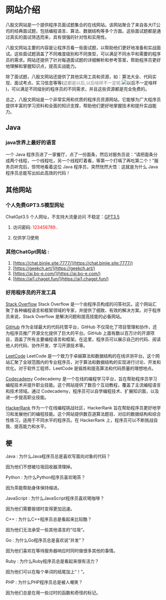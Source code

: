# 网站介绍
八股文网站是一个提供程序员面试题集合的在线网站。该网站聚合了来自各大IT公司的经典面试题，包括编程语言、算法、数据结构等多个方面。这些面试题都是通过真实的面试筛选而来，具有很强的针对性和实用性。

八股文网站主要的内容是让程序员看一些面试题，以帮助他们更好地准备和实战面试。这些面试题涵盖了不同难度级别和不同类型，可以满足不同水平和需要的程序员的需求。网站还提供了针对每道面试题的详细解析和参考答案，帮助程序员更好地理解和掌握知识点，提高实战能力。

除了面试题，八股文网站还提供了其他实用工具和资源，如：算法大全、代码实现、面试考点、实习信息等等(<span style="color:gray">这都是以后,以后啥样不一定呢.</span>![以后不一定啥样](https://tse3-mm.cn.bing.net/th/id/OIP-C.vpa7igeDFERTLNnHmebAgQAAAA?pid=ImgDet&rs=1))，可以满足不同级别的程序员的不同需求，并且这些资源都是完全免费的。

总之，八股文网站是一个非常实用和优质的程序员资源网站，它能够为广大程序员提供丰富的学习资料和全面的知识支撑，帮助他们更好地掌握技术和提升实战能力。
## Java
### java世界上最好的语言

一个 Java 程序员进了一家餐厅，点了一份面条，然后对服务员说：“请把面条分成两个线程，一个线程吃，另一个线程盯着看，等第一个打嗝了再吃第二个！”服务员听完后，惊愕地看着这位 Java 程序员，突然恍然大悟：这就是为什么 Java 程序员总能写出如此高效的代码！


## 其他网站
### 个人免费GPT3.5模型网址
 ChatGpt3.5 个人网址，不支持大流量访问 不稳定：[GPT3.5](https://www.sirhao.top)
 1. 访问密码: <span style="color:red">123456789..</span>

 2. 仅供学习使用
### 其他ChatGpt网站 : 
 1. [https://chat.binjie.site:7777/](https://chat.binjie.site:7777/)
 2. [https://geekch.art/](https://geekch.art/)
 3. [https://ai.bo-e.com/](https://ai.bo-e.com/)
 3. [https://ai1.chagpt.fun/](https://ai1.chagpt.fun/)
 
### 好用程序员的开发工具

[Stack Overflow](https://stackoverflow.com/)
Stack Overflow 是一个由程序员构成的问答社区。这个网站汇聚了各种编程语言和框架领域的专家，并提供了细致、有效的解决方案。对于程序员来说，Stack Overflow 是解决问题和提高技能的必备网站。

[GitHub](https://github.com/)
作为全球最大的代码托管平台，GitHub 不仅简化了项目管理和协作，还为程序员推广开源文化提供了巨大的平台。GitHub 上面有数以百万计的开源项目，涵盖了所有主要编程语言和框架。在这里，程序员可以展示自己的代码、阅读他人的代码、协作开发、学习开源技术等。

[LeetCode](https://leetcode.com/)
LeetCode 是一个致力于卓越算法和数据结构的在线评测平台。这个网站汇聚了全球范围内的专业程序员，对于算法和数据结构的实现进行讨论、开发和优化。对于软件工程师，LeetCode 是锻炼和提高算法和代码质量的理想地点。

[Codecademy](https://www.codecademy.com/)
Codecademy 是一个在线的编程学习平台，旨在帮助程序员学习编程技术并提升职业技能。这个网站提供了数百个互动教程，覆盖了主流编程语言和技术领域。通过 Codecademy，程序员可以自学编程技术、扩展知识面，以及进一步提高职业技能。

[HackerRank](https://www.hackerrank.com/)
作为一个在线编程挑战社区，HackerRank 旨在帮助程序员更好地学习和发展他们的编程技能。这个网站提供数百道算法题目、对应的数据结构和综合性练习，适用于不同水平的程序员。在 HackerRank 上，程序员可以不断挑战自我、提高能力和水平。

## 梗
Java
: 为什么Java程序员总是喜欢写面向对象的代码？

 因为他们不想被垃圾回收器清理掉。

Python
: 为什么Python程序员喜欢喝茶？

 因为茶能帮助身体保持缩进。

JavaScript
: 为什么JavaScript程序员喜欢喝咖啡？

 因为他们需要报错时变得更加迅速。

C++
: 为什么C++程序员总是看起来比较酷？

 因为他们无法承受一些其他语言的“垃圾”。

Go
: 为什么Go程序员总是喜欢说“并发”？

 因为他们喜欢在等待服务器响应时同时做很多其他的事情。

Ruby
: 为什么Ruby程序员总是看起来很有活力？

 因为他们可以在每个单词的结尾加上“！”。

PHP
: 为什么PHP程序员总是被人嘲笑？

 因为他们总是在用一些过时的函数和奇怪的标记。

